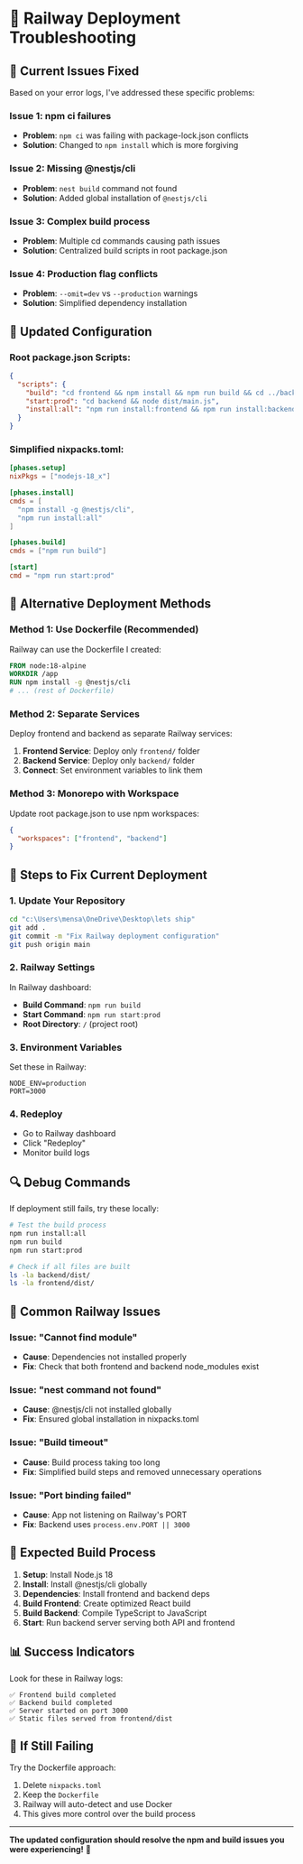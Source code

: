 # 🚂 Railway Deployment Troubleshooting

## 🐛 **Current Issues Fixed**

Based on your error logs, I've addressed these specific problems:

### **Issue 1: npm ci failures**
- **Problem**: `npm ci` was failing with package-lock.json conflicts
- **Solution**: Changed to `npm install` which is more forgiving

### **Issue 2: Missing @nestjs/cli**
- **Problem**: `nest build` command not found
- **Solution**: Added global installation of `@nestjs/cli`

### **Issue 3: Complex build process**
- **Problem**: Multiple cd commands causing path issues
- **Solution**: Centralized build scripts in root package.json

### **Issue 4: Production flag conflicts**
- **Problem**: `--omit=dev` vs `--production` warnings
- **Solution**: Simplified dependency installation

## 🔧 **Updated Configuration**

### **Root package.json Scripts:**
```json
{
  "scripts": {
    "build": "cd frontend && npm install && npm run build && cd ../backend && npm install && npm run build",
    "start:prod": "cd backend && node dist/main.js",
    "install:all": "npm run install:frontend && npm run install:backend"
  }
}
```

### **Simplified nixpacks.toml:**
```toml
[phases.setup]
nixPkgs = ["nodejs-18_x"]

[phases.install]
cmds = [
  "npm install -g @nestjs/cli",
  "npm run install:all"
]

[phases.build]
cmds = ["npm run build"]

[start]
cmd = "npm run start:prod"
```

## 🚀 **Alternative Deployment Methods**

### **Method 1: Use Dockerfile (Recommended)**
Railway can use the Dockerfile I created:

```dockerfile
FROM node:18-alpine
WORKDIR /app
RUN npm install -g @nestjs/cli
# ... (rest of Dockerfile)
```

### **Method 2: Separate Services**
Deploy frontend and backend as separate Railway services:

1. **Frontend Service**: Deploy only `frontend/` folder
2. **Backend Service**: Deploy only `backend/` folder
3. **Connect**: Set environment variables to link them

### **Method 3: Monorepo with Workspace**
Update root package.json to use npm workspaces:

```json
{
  "workspaces": ["frontend", "backend"]
}
```

## 🔄 **Steps to Fix Current Deployment**

### **1. Update Your Repository**
```bash
cd "c:\Users\mensa\OneDrive\Desktop\lets ship"
git add .
git commit -m "Fix Railway deployment configuration"
git push origin main
```

### **2. Railway Settings**
In Railway dashboard:
- **Build Command**: `npm run build`
- **Start Command**: `npm run start:prod`
- **Root Directory**: `/` (project root)

### **3. Environment Variables**
Set these in Railway:
```
NODE_ENV=production
PORT=3000
```

### **4. Redeploy**
- Go to Railway dashboard
- Click "Redeploy"
- Monitor build logs

## 🔍 **Debug Commands**

If deployment still fails, try these locally:

```bash
# Test the build process
npm run install:all
npm run build
npm run start:prod

# Check if all files are built
ls -la backend/dist/
ls -la frontend/dist/
```

## 🚨 **Common Railway Issues**

### **Issue: "Cannot find module"**
- **Cause**: Dependencies not installed properly
- **Fix**: Check that both frontend and backend node_modules exist

### **Issue: "nest command not found"**
- **Cause**: @nestjs/cli not installed globally
- **Fix**: Ensured global installation in nixpacks.toml

### **Issue: "Build timeout"**
- **Cause**: Build process taking too long
- **Fix**: Simplified build steps and removed unnecessary operations

### **Issue: "Port binding failed"**
- **Cause**: App not listening on Railway's PORT
- **Fix**: Backend uses `process.env.PORT || 3000`

## 🎯 **Expected Build Process**

1. **Setup**: Install Node.js 18
2. **Install**: Install @nestjs/cli globally
3. **Dependencies**: Install frontend and backend deps
4. **Build Frontend**: Create optimized React build
5. **Build Backend**: Compile TypeScript to JavaScript
6. **Start**: Run backend server serving both API and frontend

## 📊 **Success Indicators**

Look for these in Railway logs:
```
✅ Frontend build completed
✅ Backend build completed  
✅ Server started on port 3000
✅ Static files served from frontend/dist
```

## 🔄 **If Still Failing**

Try the Dockerfile approach:
1. Delete `nixpacks.toml`
2. Keep the `Dockerfile`
3. Railway will auto-detect and use Docker
4. This gives more control over the build process

---

**The updated configuration should resolve the npm and build issues you were experiencing!** 🚀
